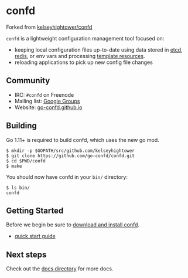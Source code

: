 # confd

Forked from [kelseyhightower/confd](https://travis-ci.org/kelseyhightower/confd)

`confd` is a lightweight configuration management tool focused on:

* keeping local configuration files up-to-date using data stored in [etcd](https://github.com/coreos/etcd), [redis](http://redis.io), or env vars and processing [template resources](docs/template-resources.md).
* reloading applications to pick up new config file changes

## Community

* IRC: `#confd` on Freenode
* Mailing list: [Google Groups](https://groups.google.com/forum/#!forum/confd-users)
* Website: [go-confd.github.io](http://go-confd.github.io)

## Building

Go 1.11+ is required to build confd, which uses the new go mod.

```
$ mkdir -p $GOPATH/src/github.com/kelseyhightower
$ git clone https://github.com/go-confd/confd.git
$ cd $PWD/confd
$ make
```

You should now have confd in your `bin/` directory:

```
$ ls bin/
confd
```

## Getting Started

Before we begin be sure to [download and install confd](docs/installation.md).

* [quick start guide](docs/quick-start-guide.md)

## Next steps

Check out the [docs directory](docs) for more docs.
